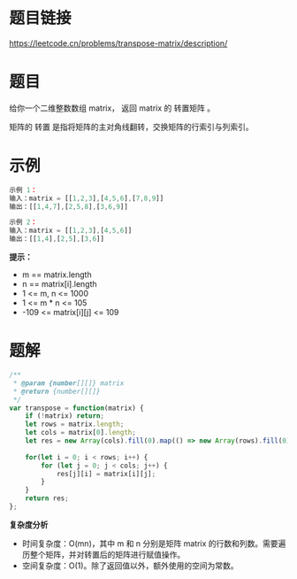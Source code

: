 # 题目链接

https://leetcode.cn/problems/transpose-matrix/description/

# 题目

给你一个二维整数数组 matrix， 返回 matrix 的 转置矩阵 。

矩阵的 转置 是指将矩阵的主对角线翻转，交换矩阵的行索引与列索引。

# 示例

```js
示例 1：
输入：matrix = [[1,2,3],[4,5,6],[7,8,9]]
输出：[[1,4,7],[2,5,8],[3,6,9]]

示例 2：
输入：matrix = [[1,2,3],[4,5,6]]
输出：[[1,4],[2,5],[3,6]]
```

**提示：**

- m == matrix.length
- n == matrix[i].length
- 1 <= m, n <= 1000
- 1 <= m * n <= 105
- -109 <= matrix[i][j] <= 109

# 题解

```js
/**
 * @param {number[][]} matrix
 * @return {number[][]}
 */
var transpose = function(matrix) {
    if (!matrix) return;
    let rows = matrix.length;
    let cols = matrix[0].length;
    let res = new Array(cols).fill(0).map(() => new Array(rows).fill(0));
    
    for(let i = 0; i < rows; i++) {
        for (let j = 0; j < cols; j++) {
            res[j][i] = matrix[i][j];
        }
    }
    return res;
};
```

**复杂度分析**

- 时间复杂度：O(mn)，其中 m 和 n 分别是矩阵 matrix 的行数和列数。需要遍历整个矩阵，并对转置后的矩阵进行赋值操作。
- 空间复杂度：O(1)。除了返回值以外，额外使用的空间为常数。
